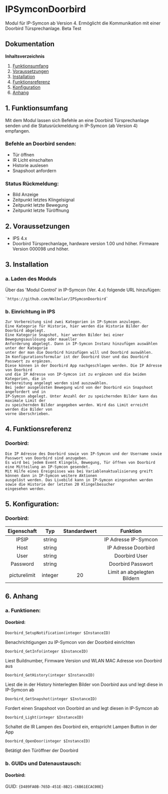 # IPSymconDoorbird

Modul für IP-Symcon ab Version 4. Ermöglicht die Kommunikation mit einer Doorbird Türsprechanlage.
Beta Test

## Dokumentation

**Inhaltsverzeichnis**

1. [Funktionsumfang](#1-funktionsumfang)  
2. [Voraussetzungen](#2-voraussetzungen)  
3. [Installation](#3-installation)  
4. [Funktionsreferenz](#4-funktionsreferenz)
5. [Konfiguration](#5-konfiguartion)  
6. [Anhang](#6-anhang)  

## 1. Funktionsumfang

Mit dem Modul lassen sich Befehle an eine Doorbird Türsprechanlage senden und die Statusrückmeldung in IP-Symcon (ab Version 4) empfangen. 

### Befehle an Doorbird senden:  

 - Tür öffnen 
 - IR Licht einschalten
 - Historie auslesen
 - Snapshoot anfordern

### Status Rückmeldung:  

 - Bild Anzeige
 - Zeitpunkt letztes Klingelsignal
 - Zeitpunkt letzte Bewegung
 - Zeitpunkt letzte Türöffnung
	
  

## 2. Voraussetzungen

 - IPS 4.x
 - Doorbird Türsprechanlage, hardware version 1.00 und höher. Firmware Version 000098 und höher.

## 3. Installation

### a. Laden des Moduls

   Über das 'Modul Control' in IP-Symcon (Ver. 4.x) folgende URL hinzufügen:
	
    `https://github.com/Wolbolar/IPSymconDoorbird`  

### b. Einrichtung in IPS

	Zur Vorbereitung sind zwei Kategorien in IP-Symcon anzulegen.
	Eine Kategorie für Historie, hier werden die Historie Bilder der Doorbird abgelegt.
	Eine Kategorie Snapshot, hier werden Bilder bei einer Bewegungsauslösung oder maueller
	Anforderung abgelegt. Dann in IP-Symcon Instanz hinzufügen auswählen unter der Kategorie
	unter der man die Doorbird hinzufügen will und Doorbird auswählen.  
	Im Konfigurationsformular ist der Doorbird User und das Doorbird Passwort zu ergänzen.
	Diese können in der Doorbird App nachgeschlagen werden. Die IP Adresse von Doorbird
	und die IP Adresse von IP-Symcon ist zu ergänzen und die beiden Kategorien, die in
	Vorbereitung angelegt worden sind auszuwählen.
	Bei jeder ausgelösten Bewegung wird von der Doorbird ein Snapshoot angefordert und in
	IP-Symcon abgelegt. Unter Anzahl der zu speichernden Bilder kann das maximale Limit der
 	zu speichernden Bilder angegeben werden. Wird das Limit erreicht werden die Bilder von
	vorne überschrieben.


## 4. Funktionsreferenz

### Doorbird:
	Die IP Adresse des Doorbird sowie von IP-Symcon und der Username sowie Passwort von Doorbird sind anzugeben.
	Es wird bei jedem Event Klingeln, Bewegung, Tür öffnen von Doorbird eine Mitteilung an IP-Symcon gesendet.
	Mit Hilfe eines Ereignisses was bei Variablenaktualisierung greift können dann in IP-Symcon weitere Aktionen
	ausgelöst werden. Das Livebild kann in IP-Symcon eingesehen werden sowie die Historie der letzten 20 Klingelbesucher
	eingesehen werden.
	


## 5. Konfiguration:

### Doorbird:

| Eigenschaft | Typ     | Standardwert | Funktion                                  |
| :---------: | :-----: | :----------: | :---------------------------------------: |
| IPSIP       | string  |              | IP Adresse IP-Symcon                      |
| Host        | string  |              | IP Adresse Doorbird                       |
| User        | string  |              | Doorbird User                             |
| Password    | string  |              | Doorbird Passwort                         |
| picturelimit| integer |    20        | Limit an abgelegten Bildern               |






## 6. Anhang

###  a. Funktionen:

#### Doorbird:

`Doorbird_SetupNotification(integer $InstanceID)`

Benachrichtigungen zu IP-Symcon von der Doorbird einrichten

`Doorbird_GetInfo(integer $InstanceID)`

Liest Buildnumber, Firmware Version und WLAN MAC Adresse von Doorbird aus

`Doorbird_GetHistory(integer $InstanceID)`

Liest die in der History hinterlegten Bilder von Doorbird aus und legt diese in IP-Symcon ab

`Doorbird_GetSnapshot(integer $InstanceID)`

Fordert einen Snapshoot von Doorbird an und legt diesen in IP-Symcon ab

`Doorbird_Light(integer $InstanceID)`

Schaltet die IR Lampen des Doorbird ein, entspricht Lampen Button in der App

`Doorbird_OpenDoor(integer $InstanceID)`

Betätigt den Türöffner der Doorbird       



###  b. GUIDs und Datenaustausch:

#### Doorbird:

GUID: `{D489FA0B-765D-451E-8B21-C6B61ECAC00E}` 




